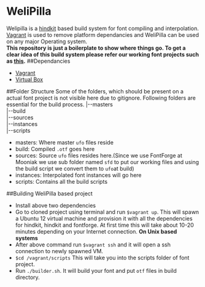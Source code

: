 # WeliPilla
Welipilla is a [hindkit](https://github.com/itfoundry/hindkit) based build system for font compiling and interpolation. [Vagrant](https://www.vagrantup.com/) is used to remove platform dependancies and WeliPilla can be used on any major Operating system.  
**This repository is just a boilerplate to show where things go. To get a clear idea of this build system please refer our working font projects such as [this](https://github.com/mooniak/stick-no-bills-font).**
##Dependancies
* [Vagrant](https://www.vagrantup.com/)
* [Virtual Box](https://www.virtualbox.org/)  

##Folder Structure
Some of the folders, which should be present on a actual font project is not visible here due to gitignore. Following folders are essential for the build process.
|--masters  
|--build  
|--sources  
|--instances  
|--scripts  

* masters: Where master ```ufo``` files reside
* build: Compiled ```.otf``` goes here
* sources: Source ```ufo``` files resides here.(Since we use FontForge at Mooniak we use sub folder named ```sfd``` to put our working files and using the build script we convert them to ```ufo```at build)
* instances: Interpolated font instances will go here
* scripts: Contains all the build scripts

##Building WeliPilla based project
* Install above two dependencies
* Go to cloned project using terminal and run ```$vagrant up```. This will spawn a Ubuntu 12 virtual machine and provision it with all the dependencies for hindkit, hindkit and fontforge. At first time this will take about 10-20 minutes depending on your Internet connection.
**On Unix based systems**
* After above command run ```$vagrant ssh``` and it will open a ssh connection to newly spawned VM.
* ```$cd /vagrant/scripts``` This will take you into the scripts folder of font project.
* Run ```./builder.sh```. It will build your font and put ```otf``` files in build directory.
